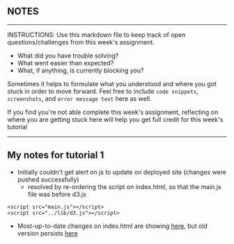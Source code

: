 ## NOTES

-----------
INSTRUCTIONS:
Use this markdown file to keep track of open questions/challenges from this week's assignment.
- What did you have trouble solving?
- What went easier than expected?
- What, if anything, is currently blocking you?

Sometimes it helps to formulate what you understood and where you got stuck in order to move forward. Feel free to include `code snippets`, `screenshots`, and `error message text` here as well.

If you find you're not able complete this week's assignment, reflecting on where you are getting stuck here will help you get full credit for this week's tutorial

------------

## My notes for tutorial 1

- Initially couldn't get alert on js to update on deployed site (changes were pushed successfully)
    - resolved by re-ordering the script on index.html, so that the main.js file was before d3.js 
```
<script src="main.js"></script>
<script src="../lib/d3.js"></script>

```

- Most-up-to-date changes on index.html are showing [here](https://huang-melissa.github.io/Interactive-Data-Vis-Sp2021/tutorial1_getting_started/index.html), but old version persists [here](https://huang-melissa.github.io/Interactive-Data-Vis-Sp2021/tutorial1_getting_started/)

